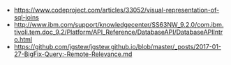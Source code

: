 
- https://www.codeproject.com/articles/33052/visual-representation-of-sql-joins 
- http://www.ibm.com/support/knowledgecenter/SS63NW_9.2.0/com.ibm.tivoli.tem.doc_9.2/Platform/API_Reference/DatabaseAPI/DatabaseAPIIntro.html
- https://github.com/jgstew/jgstew.github.io/blob/master/_posts/2017-01-27-BigFix-Query:-Remote-Relevance.md
